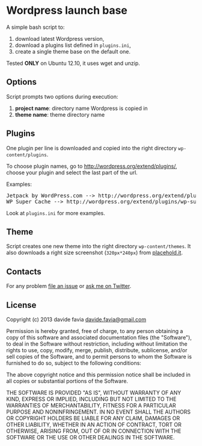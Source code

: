 Wordpress launch base
=====================

A simple bash script to:

1. download latest Wordpress version,
2. download a plugins list defined in <code>plugins.ini</code>,
3. create a single theme base on the default one.

Tested **ONLY** on Ubuntu 12.10, it uses wget and unzip.

Options
-------
Script prompts two options during execution:

1. **project name**: directory name Wordpress is copied in
2. **theme name**: theme directory name

Plugins
-------
One plugin per line is downloaded and copied into the right directory <code>wp-content/plugins</code>.

To choose plugin names, go to http://wordpress.org/extend/plugins/, choose your plugin and select the last part of the url.

Examples:

<pre>
Jetpack by WordPress.com --> http://wordpress.org/extend/plugins/jetpack/ --> jetpack
WP Super Cache --> http://wordpress.org/extend/plugins/wp-super-cache/ --> wp-super-cache
</pre>

Look at <code>plugins.ini</code> for more examples.

Theme
-----
Script creates one new theme into the right directory <code>wp-content/themes</code>. It also downloads a right size screenshot (<code>320px*240px</code>) from [placehold.it](http://placehold.it "placehold.it").

Contacts
--------
For any problem [file an issue](https://github.com/davidefavia/jquery-mobile-theme-lesscss/issues "jQuery Mobile theme LessCSS issues") or [ask me on Twitter](https://twitter.com/_davide "@_davide").

License
-------
Copyright (c) 2013 davide favia <davide.favia@gmail.com>

Permission is hereby granted, free of charge, to any person obtaining a copy of this software and associated documentation files (the "Software"), to deal in the Software without restriction, including without limitation the rights to use, copy, modify, merge, publish, distribute, sublicense, and/or sell copies of the Software, and to permit persons to whom the Software is furnished to do so, subject to the following conditions:

The above copyright notice and this permission notice shall be included in all copies or substantial portions of the Software.

THE SOFTWARE IS PROVIDED "AS IS", WITHOUT WARRANTY OF ANY KIND, EXPRESS OR IMPLIED, INCLUDING BUT NOT LIMITED TO THE WARRANTIES OF MERCHANTABILITY, FITNESS FOR A PARTICULAR PURPOSE AND NONINFRINGEMENT. IN NO EVENT SHALL THE AUTHORS OR COPYRIGHT HOLDERS BE LIABLE FOR ANY CLAIM, DAMAGES OR OTHER LIABILITY, WHETHER IN AN ACTION OF CONTRACT, TORT OR OTHERWISE, ARISING FROM, OUT OF OR IN CONNECTION WITH THE SOFTWARE OR THE USE OR OTHER DEALINGS IN THE SOFTWARE.
